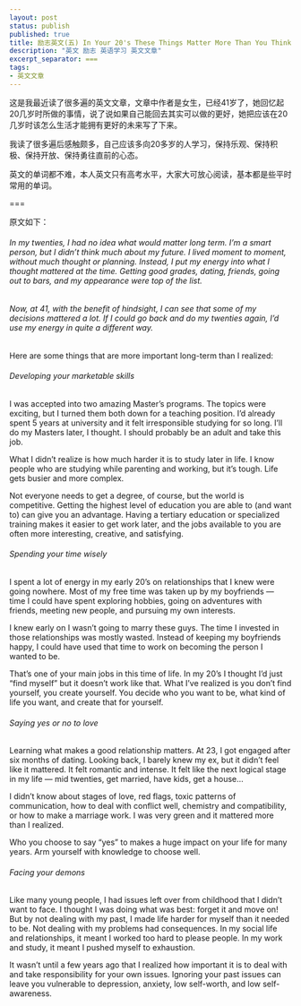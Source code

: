 ```yaml
---
layout: post
status: publish
published: true
title: 励志英文(五) In Your 20's These Things Matter More Than You Think
description: "英文 励志 英语学习 英文文章"
excerpt_separator: ===
tags:
- 英文文章
---
```


这是我最近读了很多遍的英文文章，文章中作者是女生，已经41岁了，她回忆起20几岁时所做的事情，说了说如果自己能回去其实可以做的更好，她把应该在20几岁时该怎么生活才能拥有更好的未来写了下来。

我读了很多遍后感触颇多，自己应该多向20多岁的人学习，保持乐观、保持积极、保持开放、保持勇往直前的心态。

英文的单词都不难，本人英文只有高考水平，大家大可放心阅读，基本都是些平时常用的单词。

===

原文如下：

###### In my twenties, I had no idea what would matter long term. I’m a smart person, but I didn’t think much about my future. I lived moment to moment, without much thought or planning. Instead, I put my energy into what I thought mattered at the time. Getting good grades, dating, friends, going out to bars, and my appearance were top of the list. 

###### Now, at 41, with the benefit of hindsight, I can see that some of my decisions mattered a lot. If I could go back and do my twenties again, I’d use my energy in quite a different way. 

Here are some things that are more important long-term than I realized: 

###### Developing your marketable skills

I was accepted into two amazing Master’s programs. The topics were exciting, but I turned them both down for a teaching position. I’d already spent 5 years at university and it felt irresponsible studying for so long. I’ll do my Masters later, I thought. I should probably be an adult and take this job. 

What I didn’t realize is how much harder it is to study later in life. I know people who are studying while parenting and working, but it’s tough. Life gets busier and more complex. 

Not everyone needs to get a degree, of course, but the world is competitive. Getting the highest level of education you are able to (and want to) can give you an advantage. Having a tertiary education or specialized training makes it easier to get work later, and the jobs available to you are often more interesting, creative, and satisfying. 

###### Spending your time wisely

I spent a lot of energy in my early 20’s on relationships that I knew were going nowhere. Most of my free time was taken up by my boyfriends — time I could have spent exploring hobbies, going on adventures with friends, meeting new people, and pursuing my own interests. 

I knew early on I wasn’t going to marry these guys. The time I invested in those relationships was mostly wasted. Instead of keeping my boyfriends happy, I could have used that time to work on becoming the person I wanted to be. 

That’s one of your main jobs in this time of life. In my 20’s I thought I’d just “find myself” but it doesn’t work like that. What I’ve realized is you don’t find yourself, you create yourself. You decide who you want to be, what kind of life you want, and create that for yourself. 

###### Saying yes or no to love

Learning what makes a good relationship matters. At 23, I got engaged after six months of dating. Looking back, I barely knew my ex, but it didn’t feel like it mattered. It felt romantic and intense. It felt like the next logical stage in my life — mid twenties, get married, have kids, get a house… 

I didn’t know about stages of love, red flags, toxic patterns of communication, how to deal with conflict well, chemistry and compatibility, or how to make a marriage work. I was very green and it mattered more than I realized. 

Who you choose to say “yes” to makes a huge impact on your life for many years. Arm yourself with knowledge to choose well. 

###### Facing your demons

Like many young people, I had issues left over from childhood that I didn’t want to face. I thought I was doing what was best: forget it and move on! But by not dealing with my past, I made life harder for myself than it needed to be. 
Not dealing with my problems had consequences. In my social life and relationships, it meant I worked too hard to please people. In my work and study, it meant I pushed myself to exhaustion. 

It wasn’t until a few years ago that I realized how important it is to deal with and take responsibility for your own issues. Ignoring your past issues can leave you vulnerable to depression, anxiety, low self-worth, and low self-awareness. 

